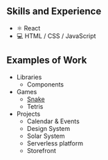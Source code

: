 ## Skills and Experience
* ⚛ React
* 💻 HTML / CSS / JavaScript

## Examples of Work
* Libraries
  * Components
* Games
  * [Snake](https://devholiday.github.io/snake/)
  * Tetris
* Projects
  * Calendar & Events
  * Design System
  * Solar System
  * Serverless platform
  * Storefront

<!---
devholiday/devholiday is a ✨ special ✨ repository because its `README.md` (this file) appears on your GitHub profile.
You can click the Preview link to take a look at your changes.
--->
